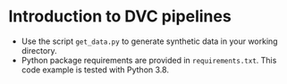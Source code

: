 # Introduction to DVC pipelines

- Use the script `get_data.py` to generate synthetic data in your working directory. 
- Python package requirements are provided in `requirements.txt`. This code example is tested with Python 3.8.
